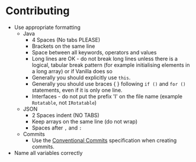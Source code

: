 Contributing
============

* Use appropriate formatting
    * Java
        * 4 Spaces (No tabs PLEASE)
        * Brackets on the same line
        * Space between all keywords, operators and values
        * Long lines are OK - do not break long lines unless there is a logical, tabular break pattern (for example initialising elements in a long array) or if Vanilla does so
        * Generally you should explicitly use `this`.
        * Generally you should use braces { } following `if ()` and `for ()` statements, even if it is only one line.
        * Interfaces - do not put the prefix 'I' on the file name (example `Rotatable`, not `IRotatable`)
    * JSON
        * 2 Spaces indent (NO TABS)
        * Keep arrays on the same line (do not wrap)
        * Spaces after `,` and `:`
    * Commits
        * Use the [Conventional Commits](https://www.conventionalcommits.org/) specification when creating commits.
* Name all variables correctly
